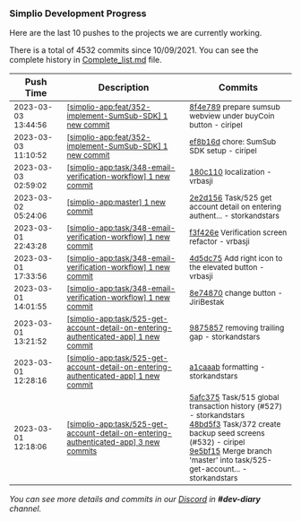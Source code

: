 
### Simplio Development Progress

Here are the last 10 pushes to the projects we are currently working.

There is a total of 4532 commits since 10/09/2021. You can see the complete history in
 [Complete_list.md](Complete_list.md) file.

| Push Time | Description | Commits |
| --- | --- | --- |
| <sub>2023-03-03 13:44:56</sub> | <sub>[[simplio-app:feat/352\-implement\-SumSub\-SDK] 1 new commit](https://github.com/SimplioOfficial/simplio-app/commit/8f4e789ca192ddf73434fa7a31368785d32bc211)</sub> | <sub>[8f4e789](https://github.com/SimplioOfficial/simplio-app/commit/8f4e789ca192ddf73434fa7a31368785d32bc211) prepare sumsub webview under buyCoin button - ciripel</sub> |
| <sub>2023-03-03 11:10:52</sub> | <sub>[[simplio-app:feat/352\-implement\-SumSub\-SDK] 1 new commit](https://github.com/SimplioOfficial/simplio-app/commit/ef8b16dbd7f7c1a8ba16d9f24e09f3cd1f7d2afe)</sub> | <sub>[ef8b16d](https://github.com/SimplioOfficial/simplio-app/commit/ef8b16dbd7f7c1a8ba16d9f24e09f3cd1f7d2afe) chore: SumSub SDK setup - ciripel</sub> |
| <sub>2023-03-03 02:59:02</sub> | <sub>[[simplio-app:task/348\-email\-verification\-workflow] 1 new commit](https://github.com/SimplioOfficial/simplio-app/commit/180c11067fc4525438b6da32c89b363d7aba9087)</sub> | <sub>[180c110](https://github.com/SimplioOfficial/simplio-app/commit/180c11067fc4525438b6da32c89b363d7aba9087) localization - vrbasji</sub> |
| <sub>2023-03-02 05:24:06</sub> | <sub>[[simplio-app:master] 1 new commit](https://github.com/SimplioOfficial/simplio-app/commit/2e2d156892436f5d9fb8b400d0d3bef14f069053)</sub> | <sub>[2e2d156](https://github.com/SimplioOfficial/simplio-app/commit/2e2d156892436f5d9fb8b400d0d3bef14f069053) Task/525 get account detail on entering authent... - storkandstars</sub> |
| <sub>2023-03-01 22:43:28</sub> | <sub>[[simplio-app:task/348\-email\-verification\-workflow] 1 new commit](https://github.com/SimplioOfficial/simplio-app/commit/f3f426eef1e905e68f22e5f58e32d78e8220d3de)</sub> | <sub>[f3f426e](https://github.com/SimplioOfficial/simplio-app/commit/f3f426eef1e905e68f22e5f58e32d78e8220d3de) Verification screen refactor - vrbasji</sub> |
| <sub>2023-03-01 17:33:56</sub> | <sub>[[simplio-app:task/348\-email\-verification\-workflow] 1 new commit](https://github.com/SimplioOfficial/simplio-app/commit/4d5dc756c1112df8db53b4d7a8dc6276aebfdad3)</sub> | <sub>[4d5dc75](https://github.com/SimplioOfficial/simplio-app/commit/4d5dc756c1112df8db53b4d7a8dc6276aebfdad3) Add right icon to the elevated button - vrbasji</sub> |
| <sub>2023-03-01 14:01:55</sub> | <sub>[[simplio-app:task/348\-email\-verification\-workflow] 1 new commit](https://github.com/SimplioOfficial/simplio-app/commit/8e74870fb9320d6093778e0f17beed22712443dd)</sub> | <sub>[8e74870](https://github.com/SimplioOfficial/simplio-app/commit/8e74870fb9320d6093778e0f17beed22712443dd) change button - JiriBestak</sub> |
| <sub>2023-03-01 13:21:52</sub> | <sub>[[simplio-app:task/525\-get\-account\-detail\-on\-entering\-authenticated\-app] 1 new commit](https://github.com/SimplioOfficial/simplio-app/commit/9875857877fd0c141a7a2cfd2302a4b4b5c3af5a)</sub> | <sub>[9875857](https://github.com/SimplioOfficial/simplio-app/commit/9875857877fd0c141a7a2cfd2302a4b4b5c3af5a) removing trailing gap - storkandstars</sub> |
| <sub>2023-03-01 12:28:16</sub> | <sub>[[simplio-app:task/525\-get\-account\-detail\-on\-entering\-authenticated\-app] 1 new commit](https://github.com/SimplioOfficial/simplio-app/commit/a1caaab5b2b460aeb803840850a6c899f6bcf1e5)</sub> | <sub>[a1caaab](https://github.com/SimplioOfficial/simplio-app/commit/a1caaab5b2b460aeb803840850a6c899f6bcf1e5) formatting - storkandstars</sub> |
| <sub>2023-03-01 12:18:06</sub> | <sub>[[simplio-app:task/525\-get\-account\-detail\-on\-entering\-authenticated\-app] 3 new commits](https://github.com/SimplioOfficial/simplio-app/compare/c6598eba66b2...9e5bf1510b0f)</sub> | <sub>[5afc375](https://github.com/SimplioOfficial/simplio-app/commit/5afc375373e00728ab4de394f63dedfad8409616) Task/515 global transaction history (#527) - storkandstars<br>[48bd5f3](https://github.com/SimplioOfficial/simplio-app/commit/48bd5f3594fa8c966e4d22150904f9a9a6624c53) Task/372 create backup seed screens (#532) - ciripel<br>[9e5bf15](https://github.com/SimplioOfficial/simplio-app/commit/9e5bf1510b0f2836beefdcccb01f4b3e938819f0) Merge branch 'master' into task/525-get-account... - storkandstars</sub> |

_You can see more details and commits in our [Discord](https://discord.gg/aKhjuwZmdP) in **#dev-diary** channel._
